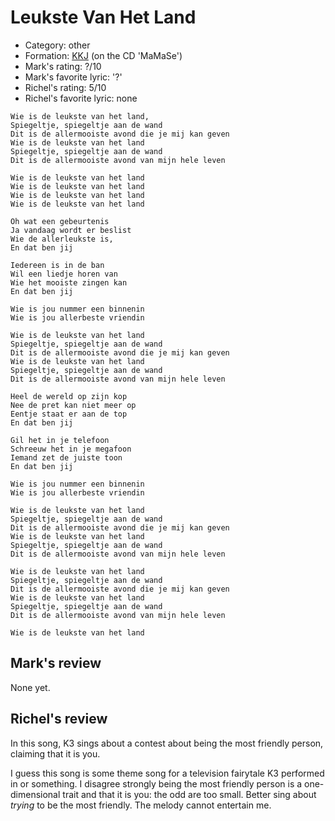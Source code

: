 # Leukste Van Het Land

 * Category: other
 * Formation: [KKJ](Kkj.md) (on the CD 'MaMaSe')
 * Mark's rating: ?/10
 * Mark's  favorite lyric: '?'
 * Richel's rating: 5/10
 * Richel's favorite lyric: none


```
Wie is de leukste van het land,
Spiegeltje, spiegeltje aan de wand
Dit is de allermooiste avond die je mij kan geven
Wie is de leukste van het land
Spiegeltje, spiegeltje aan de wand
Dit is de allermooiste avond van mijn hele leven

Wie is de leukste van het land
Wie is de leukste van het land
Wie is de leukste van het land
Wie is de leukste van het land

Oh wat een gebeurtenis
Ja vandaag wordt er beslist
Wie de allerleukste is,
En dat ben jij

Iedereen is in de ban
Wil een liedje horen van
Wie het mooiste zingen kan
En dat ben jij

Wie is jou nummer een binnenin
Wie is jou allerbeste vriendin

Wie is de leukste van het land
Spiegeltje, spiegeltje aan de wand
Dit is de allermooiste avond die je mij kan geven
Wie is de leukste van het land
Spiegeltje, spiegeltje aan de wand
Dit is de allermooiste avond van mijn hele leven

Heel de wereld op zijn kop
Nee de pret kan niet meer op
Eentje staat er aan de top
En dat ben jij

Gil het in je telefoon
Schreeuw het in je megafoon
Iemand zet de juiste toon
En dat ben jij

Wie is jou nummer een binnenin
Wie is jou allerbeste vriendin

Wie is de leukste van het land
Spiegeltje, spiegeltje aan de wand
Dit is de allermooiste avond die je mij kan geven
Wie is de leukste van het land
Spiegeltje, spiegeltje aan de wand
Dit is de allermooiste avond van mijn hele leven

Wie is de leukste van het land
Spiegeltje, spiegeltje aan de wand
Dit is de allermooiste avond die je mij kan geven
Wie is de leukste van het land
Spiegeltje, spiegeltje aan de wand
Dit is de allermooiste avond van mijn hele leven

Wie is de leukste van het land
```

## Mark's review

None yet.

## Richel's review

In this song, K3 sings about a contest about being the most friendly person, claiming that it is you.

I guess this song is some theme song for a television fairytale K3 performed in or something. I disagree strongly being the most friendly person is a one-dimensional trait and that it is you: the odd are too small. Better sing about _trying_ to be the most friendly. The melody cannot entertain me.